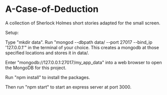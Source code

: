 # A-Case-of-Deduction
A collection of Sherlock Holmes short stories adapted for the small screen.

Setup:

Type "mkdir data".
Run "mongod --dbpath data/ --port 27017 --bind_ip '127.0.0.1'" in the terminal of your choice.
This creates a mongodb at those specified locations and stores it in data/.

Enter "mongodb://127.0.0.1:27017/my_app_data" into a web browser to open the MongoDB for this project.

Run "npm install" to install the packages.

Then run "npm start" to start an express server at port 3000.